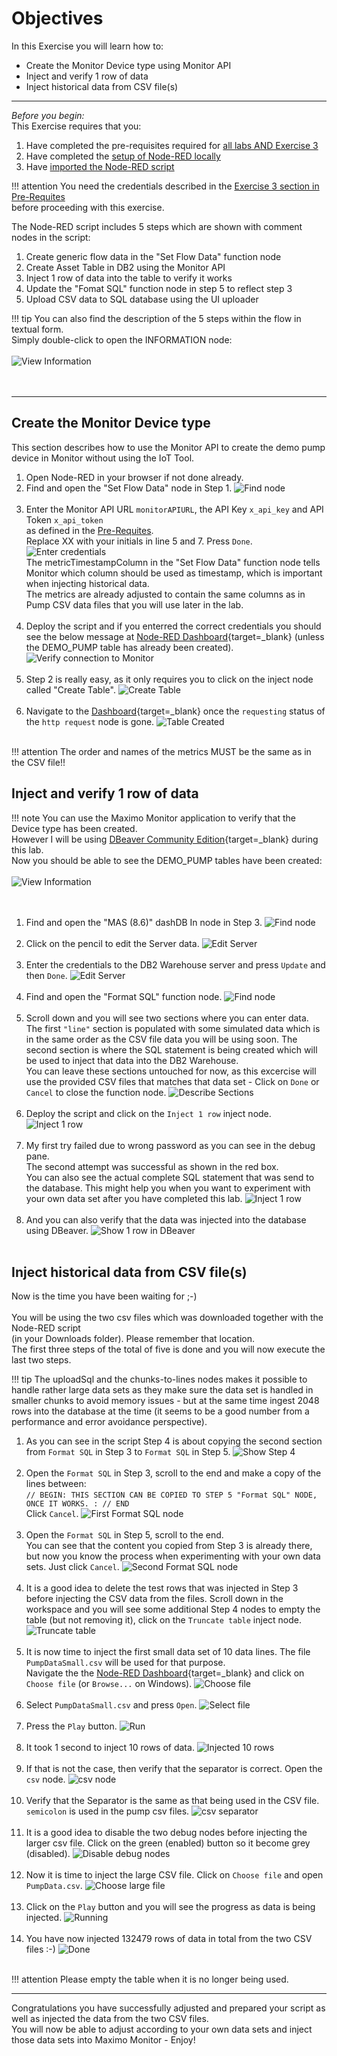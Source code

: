 # Objectives
In this Exercise you will learn how to:

* Create the Monitor Device type using Monitor API
* Inject and verify 1 row of data
* Inject historical data from CSV file(s)

---
*Before you begin:*  
This Exercise requires that you:

1. Have completed the pre-requisites required for [all labs AND Exercise 3](../prereqs)
2. Have completed the [setup of Node-RED locally](../setup)
3. Have [imported the Node-RED script](../get_script)
 

!!! attention
    You need the credentials described in the [Exercise 3 section in Pre-Requites](../prereqs)</br>
    before proceeding with this exercise.

The Node-RED script includes 5 steps which are shown with comment nodes in the script:

1.  Create generic flow data in the "Set Flow Data" function node
2.  Create Asset Table in DB2 using the Monitor API
3.  Inject 1 row of data into the table to verify it works
4.  Update the "Fomat SQL" function node in step 5 to reflect step 3
5.  Upload CSV data to SQL database using the UI uploader


!!! tip
    You can also find the description of the 5 steps within the flow in textual form.</br>
    Simply double-click to open the INFORMATION node:</br></br>
    ![View Information](/img/monitor_nodered_csv_importer_1.0/Adjust_00.png)</br></br>
</br>

---
##  Create the Monitor Device type

This section describes how to use the Monitor API to create the demo pump device in Monitor without using the IoT Tool.

1.  Open Node-RED in your browser if not done already.
2.  Find and open the "Set Flow Data" node in Step 1.
![Find node](/img/monitor_nodered_csv_importer_1.0/Adjust_01.png)</br></br>
3.  Enter the Monitor API URL `monitorAPIURL`, the API Key `x_api_key` and API Token `x_api_token`</br>
as defined in the [Pre-Requites](../prereqs).</br>
Replace XX with your initials in line 5 and 7. Press `Done`.
![Enter credentials](/img/monitor_nodered_csv_importer_1.0/Adjust_02.png)</br>
The metricTimestampColumn in the "Set Flow Data" function node tells Monitor which column should be used as timestamp, which is important when injecting historical data.</br>
The metrics are already adjusted to contain the same columns as in Pump CSV data files that you will use later in the lab.</br></br>
4.  Deploy the script and if you enterred the correct credentials you should see the below message at [Node-RED Dashboard](http://localhost:1880/ui){target=_blank} (unless the DEMO_PUMP table has already been created).
![Verify connection to Monitor](/img/monitor_nodered_csv_importer_1.0/Adjust_03.png)</br></br>
5.  Step 2 is really easy, as it only requires you to click on the inject node called "Create Table".
![Create Table](/img/monitor_nodered_csv_importer_1.0/Adjust_04.png)</br></br>
6.  Navigate to the [Dashboard](http://localhost:1880/ui){target=_blank} once the `requesting` status of the `http request` node is gone.
![Table Created](/img/monitor_nodered_csv_importer_1.0/Adjust_05.png)</br></br>

    
!!! attention
    The order and names of the metrics MUST be the same as in the CSV file!!
</br>

##  Inject and verify 1 row of data

!!! note
    You can use the Maximo Monitor application to verify that the Device type has been created.</br>
    However I will be using [DBeaver Community Edition](https://dbeaver.io/download/){target=_blank} during this lab.</br>
    Now you should be able to see the DEMO_PUMP tables have been created:</br></br>
    ![View Information](/img/monitor_nodered_csv_importer_1.0/Adjust_10.png)</br></br>
</br>

1.  Find and open the "MAS (8.6)" dashDB In node in Step 3.
![Find node](/img/monitor_nodered_csv_importer_1.0/Adjust_11.png)</br></br>
2.  Click on the pencil to edit the Server data.
![Edit Server](/img/monitor_nodered_csv_importer_1.0/Adjust_12.png)</br></br>
3.  Enter the credentials to the DB2 Warehouse server and press `Update` and then `Done`.
![Edit Server](/img/monitor_nodered_csv_importer_1.0/Adjust_13.png)</br></br>
4.  Find and open the "Format SQL" function node.
![Find node](/img/monitor_nodered_csv_importer_1.0/Adjust_14.png)</br></br>
5.  Scroll down and you will see two sections where you can enter data.</br>
The first `"line"` section is populated with some simulated data which is in the same order as the CSV file data you will be using soon.
The second section is where the SQL statement is being created which will be used to inject that data into the DB2 Warehouse.</br>
You can leave these sections untouched for now, as this excercise will use the provided CSV files that matches that data set - Click on `Done` or `Cancel` to close the function node.
![Describe Sections](/img/monitor_nodered_csv_importer_1.0/Adjust_15.png)</br></br>
6.  Deploy the script and click on the `Inject 1 row` inject node.
![Inject 1 row](/img/monitor_nodered_csv_importer_1.0/Adjust_16.png)</br></br>
7.  My first try failed due to wrong password as you can see in the debug pane.</br>
The second attempt was successful as shown in the red box.</br>
You can also see the actual complete SQL statement that was send to the database. This might help you when you want to experiment with your own data set after you have completed this lab.
![Inject 1 row](/img/monitor_nodered_csv_importer_1.0/Adjust_17.png)</br></br>
8.  And you can also verify that the data was injected into the database using DBeaver.
![Show 1 row in DBeaver](/img/monitor_nodered_csv_importer_1.0/Adjust_18.png)</br></br>



##  Inject historical data from CSV file(s)

Now is the time you have been waiting for ;-)</br></br>
You will be using the two csv files which was downloaded together with the Node-RED script</br>
(in your Downloads folder). Please remember that location.</br>
The first three steps of the total of five is done and you will now execute the last two steps.

!!! tip
    The uploadSql and the chunks-to-lines nodes makes it possible to handle rather large data sets as they make sure the data set is handled in smaller chunks to avoid memory issues - but at the same time ingest 2048 rows into the database at the time (it seems to be a good number from a performance and error avoidance perspective).


1.  As you can see in the script Step 4 is about copying the second section from `Format SQL` in Step 3 to `Format SQL` in Step 5.
![Show Step 4](/img/monitor_nodered_csv_importer_1.0/Adjust_20.png)</br></br>
2.  Open the `Format SQL` in Step 3, scroll to the end and make a copy of the lines between:</br>
`// BEGIN: THIS SECTION CAN BE COPIED TO STEP 5 "Format SQL" NODE, ONCE IT WORKS.
:
// END`</br>
Click `Cancel`.
![First Format SQL node](/img/monitor_nodered_csv_importer_1.0/Adjust_21.png)</br></br>
3.  Open the `Format SQL` in Step 5, scroll to the end.</br>
You can see that the content you copied from Step 3 is already there, but now you know the process when experimenting with your own data sets. Just click `Cancel`.
![Second Format SQL node](/img/monitor_nodered_csv_importer_1.0/Adjust_22.png)</br></br>
4.  It is a good idea to delete the test rows that was injected in Step 3 before injecting the CSV data from the files. Scroll down in the workspace and you will see some additional Step 4 nodes to empty the table (but not removing it), click on the `Truncate table` inject node.
![Truncate table](/img/monitor_nodered_csv_importer_1.0/Adjust_23.png)</br></br>
5.  It is now time to inject the first small data set of 10 data lines. The file `PumpDataSmall.csv` will be used for that purpose.</br>
Navigate the the [Node-RED Dashboard](http://localhost:1880/ui){target=_blank} and click on `Choose file` (or `Browse...` on Windows).
![Choose file](/img/monitor_nodered_csv_importer_1.0/Adjust_30.png)</br></br>
6.  Select `PumpDataSmall.csv` and press `Open`.
![Select file](/img/monitor_nodered_csv_importer_1.0/Adjust_31.png)</br></br>
7.  Press the `Play` button.
![Run](/img/monitor_nodered_csv_importer_1.0/Adjust_32.png)</br></br>
8.  It took 1 second to inject 10 rows of data.
![Injected 10 rows](/img/monitor_nodered_csv_importer_1.0/Adjust_33.png)</br></br>
9.  If that is not the case, then verify that the separator is correct. Open the `csv` node.
![csv node](/img/monitor_nodered_csv_importer_1.0/Adjust_34.png)</br></br>
10.  Verify that the Separator is the same as that being used in the CSV file.</br>
`semicolon` is used in the pump csv files.
![csv separator](/img/monitor_nodered_csv_importer_1.0/Adjust_35.png)</br></br>
11.  It is a good idea to disable the two debug nodes before injecting the larger csv file. Click on the green (enabled) button so it become grey (disabled).
![Disable debug nodes](/img/monitor_nodered_csv_importer_1.0/Adjust_40.png)</br></br>
12.  Now it is time to inject the large CSV file. Click on `Choose file` and open `PumpData.csv`. 
![Choose large file](/img/monitor_nodered_csv_importer_1.0/Adjust_41.png)</br></br>
13.  Click on the `Play` button and you will see the progress as data is being injected.
![Running](/img/monitor_nodered_csv_importer_1.0/Adjust_42.png)</br></br>
14.  You have now injected 132479 rows of data in total from the two CSV files :-)
![Done](/img/monitor_nodered_csv_importer_1.0/Adjust_43.png)</br></br>


!!! attention
    Please empty the table when it is no longer being used.


---
Congratulations you have successfully adjusted and prepared your script as well as injected the data from the two CSV files.</br>
You will now be able to adjust according to your own data sets and inject those data sets into Maximo Monitor - Enjoy!